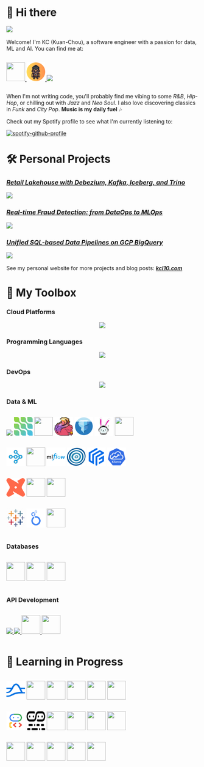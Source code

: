 <!--
**kuanchoulai10/kuanchoulai10** is a ✨ _special_ ✨ repository because its `README.md` (this file) appears on your GitHub profile.

Here are some ideas to get you started:

- 🔭 I’m currently working on ...
- 🌱 I’m currently learning ...
- 👯 I’m looking to collaborate on ...
- 🤔 I’m looking for help with ...
- 💬 Ask me about ...
- 📫 How to reach me: ...
- 😄 Pronouns: ...
- ⚡ Fun fact: ...



https://shields.io/
https://simpleicons.org/
https://github.com/tandpfun/skill-icons
https://devicon.dev/
https://www.svgrepo.com/collection/colored-svg-logos/
https://gcpicons.com/icons/
https://lobehub.com/icons

Example GitHub Profile:
- https://github.com/CyrisXD/CyrisXD/blob/master/README.md
-->

# 👋 Hi there 

![](assets/header.gif)

Welcome! I'm KC (Kuan-Chou), a software engineer with a passion for data, ML and AI. You can find me at:


<div style="display: flex; gap: 45px;">
  <p align="center">
    <a href="https://www.linkedin.com/in/kuanchoulai/" target="_blank">
      <img src="https://cdn.jsdelivr.net/gh/devicons/devicon@latest/icons/linkedin/linkedin-original.svg" width="49" height="49"/>
    </a>
    <a href="https://kcl10.com" target="_blank">
      <img src="assets/avatar-sunset-circle.png" width="49" height="49"/>
    </a>
    <a href="https://instagram.com/kc.dev10" target="_blank">
      <img src="https://skillicons.dev/icons?i=instagram"/>
    </a>
  </p>
</div>

When I'm not writing code, you'll probably find me vibing to some *R&B*, *Hip-Hop*, or chilling out with *Jazz* and *Neo Soul*. I also love discovering classics in *Funk* and *City Pop*. **Music is my daily fuel** 🎶

Check out my Spotify profile to see what I'm currently listening to:

[![spotify-github-profile](https://spotify-github-profile.kittinanx.com/api/view?uid=abscorpio1025&cover_image=true&theme=default&show_offline=false&background_color=121212&interchange=true&bar_color=7d7d7d&bar_color_cover=true)](https://spotify-github-profile.kittinanx.com/api/view?uid=abscorpio1025&redirect=true)

# 🛠️ Personal Projects

### [*Retail Lakehouse with Debezium, Kafka, Iceberg, and Trino*](https://kcl10.com/side-projects/retail-lakehouse/)

![](https://kcl10.com/side-projects/retail-lakehouse/architecture.drawio.svg)

### [*Real-time Fraud Detection: from DataOps to MLOps*](https://kcl10.com/side-projects/data2ml-ops/)

![](https://kcl10.com/side-projects/data2ml-ops/architecture.drawio.svg)


### [*Unified SQL-based Data Pipelines on GCP BigQuery*](https://kcl10.com/side-projects/data-mesh/)

![](https://kcl10.com/side-projects/data-mesh/static/combined.drawio.svg)

See my personal website for more projects and blog posts: [***kcl10.com***](https://kcl10.com)


# 🧰 My Toolbox

### Cloud Platforms

<p align="center">
  <a href="https://kcl10.com">
    <img src="https://skillicons.dev/icons?i=aws,gcp"/>
  </a>
</p>


### Programming Languages

<p align="center">
  <a href="https://kcl10.com">
    <img src="https://skillicons.dev/icons?i=py,java,scala,bash"/>
  </a>
</p>

### DevOps

<p align="center">
  <a href="https://kcl10.com">
    <img src="https://skillicons.dev/icons?i=docker,kubernetes,terraform,githubactions"/>
  </a>
</p>

### Data & ML

<div style="display: flex; gap: 45px;">
  <p align="center">
    <img src="https://skillicons.dev/icons?i=kafka"/>
    <img src="assets/debezium.svg" width="49" height="49"/>
    <img src="https://cdn.jsdelivr.net/gh/devicons/devicon@latest/icons/apachespark/apachespark-original.svg" width="49" height="49"/>
    <img src="assets/flink.png" width="49" height="49"/>
    <img src="assets/iceberg.png" width="49" height="49"/>
    <img src="assets/trino.png" width="49" height="49"/>
    <img src="https://cdn.jsdelivr.net/gh/devicons/devicon@latest/icons/apacheairflow/apacheairflow-original.svg" width="49" height="49"/>
  </p>
</div>

<div style="display: flex; gap: 45px;">
  <p align="center">
    <img src="assets/ray.png" width="49" height="49"/>
    <img src="https://cdn.jsdelivr.net/gh/devicons/devicon@latest/icons/scikitlearn/scikitlearn-original.svg" width="49" height="49"/>
    <img src="assets/mlflow.png" width="49" height="49"/>
    <img src="assets/optuna.png" width="49" height="49"/>
    <img src="assets/feast.png" width="49" height="49"/>
    <img src="assets/kserve.png" width="49" height="49"/>
  </p>
</div>

<div style="display: flex; gap: 45px;">
  <p align="center">
    <img src="assets/dbt.png" width="49" height="49"/>
    <img src="https://cdn.jsdelivr.net/gh/devicons/devicon@latest/icons/pandas/pandas-original-wordmark.svg" width="49" height="49"/>
    <img src="https://cdn.jsdelivr.net/gh/devicons/devicon@latest/icons/numpy/numpy-original.svg" width="49" height="49"/>
  </p>
</div>

<div style="display: flex; gap: 45px;">
  <p align="center">
    <img src="assets/tableau.png" width="49" height="49"/>
    <img src="assets/looker-studio.svg" width="49" height="49"/>
    <img src="https://cdn.jsdelivr.net/gh/devicons/devicon@latest/icons/streamlit/streamlit-original.svg" width="49" height="49"/>
  </p>
</div>


### Databases 

<div style="display: flex; gap: 45px;">
  <p align="center">
    <img src="https://cdn.jsdelivr.net/gh/devicons/devicon@latest/icons/redis/redis-original.svg" width="49" height="49"/>
    <img src="https://cdn.jsdelivr.net/gh/devicons/devicon@latest/icons/postgresql/postgresql-plain.svg"  width="49" height="49"/>
    <img src="https://cdn.jsdelivr.net/gh/devicons/devicon@latest/icons/mysql/mysql-original.svg" width="49" height="49"/>
  </p>
</div>


### API Development

<div style="display: flex; gap: 45px;">
  <p align="center">
    <a href="https://kcl10.com"> <img src="https://skillicons.dev/icons?i=fastapi"/> </a>
    <a href="https://kcl10.com"> <img src="https://skillicons.dev/icons?i=flask"/> </a>
    <a href="https://kcl10.com"> <img src="https://cdn.jsdelivr.net/gh/devicons/devicon@latest/icons/grpc/grpc-plain.svg" width="49" height="49"/> </a>
    <img src="https://cdn.jsdelivr.net/gh/devicons/devicon@latest/icons/pytest/pytest-original.svg" width="49" height="49"/>
  </p>
</div>


<!-- UV
<div style="display: flex; gap: 45px;">
  <p align="center">
    <img src="assets/uv.svg" width="49" height="49"/>
  </p>
</div> -->


# 🌱 Learning in Progress

<div style="display: flex; gap: 45px;">
  <p align="center">
    <img src="assets/pulsar.svg" width="49" height="49"/>
    <img src="https://cdn.jsdelivr.net/gh/devicons/devicon@latest/icons/elasticsearch/elasticsearch-original.svg" width="49" height="49"/>
    <img src="https://cdn.jsdelivr.net/gh/devicons/devicon@latest/icons/argocd/argocd-original.svg" width="49" height="49"/>
    <img src="https://cdn.jsdelivr.net/gh/devicons/devicon@latest/icons/grafana/grafana-original.svg" width="49" height="49"/>
    <img src="https://cdn.jsdelivr.net/gh/devicons/devicon@latest/icons/prometheus/prometheus-original.svg" width="49" height="49"/>
    <img src="https://cdn.jsdelivr.net/gh/devicons/devicon@latest/icons/opentelemetry/opentelemetry-original.svg" width="49" height="49"/>

  </p>
</div>

<div style="display: flex; gap: 45px;">
  <p align="center">
    <img src="https://raw.githubusercontent.com/a2aproject/A2A/refs/heads/main/docs/assets/adk.svg" width="49" height="49"/>
    <img src="https://raw.githubusercontent.com/a2aproject/A2A/refs/heads/main/docs/assets/a2a-logo-black.svg" width="49" height="49"/>
    <img src="https://registry.npmmirror.com/@lobehub/icons-static-png/1.55.0/files/light/mcp.png" width="49" height="49"/>
    <img src="https://registry.npmmirror.com/@lobehub/icons-static-png/1.55.0/files/light/openai.png" width="49" height="49"/>
    <img src="https://registry.npmmirror.com/@lobehub/icons-static-png/1.55.0/files/dark/pydanticai-color.png" width="49" height="49"/>
    <img src="https://registry.npmmirror.com/@lobehub/icons-static-png/1.55.0/files/dark/n8n-color.png" width="49" height="49"/>
  </p>
</div>


<div style="display: flex; gap: 45px;">
  <p align="center">
    <img src="https://www.svgrepo.com/show/353978/kong-icon.svg" width="49" height="49"/>
    <img src="https://cdn.jsdelivr.net/gh/devicons/devicon@latest/icons/envoy/envoy-original.svg" width="49" height="49"/>
    <img src="https://api.civo.com/k3s-marketplace/istio.png" width="49" height="49"/>
    <img src="https://knative.dev/docs/images/logo/rgb/knative-logo-rgb.png" width="49" height="49"/>
    <img src="https://blog.crossplane.io/content/images/2023/09/crossplane-icon-color.png" width="49" height="49"/>
  </p>
</div>

